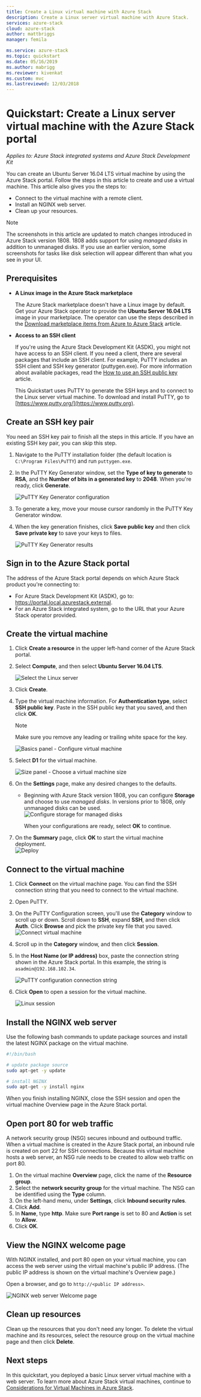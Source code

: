 ```yaml
---
title: Create a Linux virtual machine with Azure Stack
description: Create a Linux server virtual machine with Azure Stack.
services: azure-stack
cloud: azure-stack
author: mattbriggs
manager: femila

ms.service: azure-stack
ms.topic: quickstart
ms.date: 05/16/2019
ms.author: mabrigg
ms.reviewer: kivenkat
ms.custom: mvc
ms.lastreviewed: 12/03/2018
---
```


# Quickstart: Create a Linux server virtual machine with the Azure Stack portal

*Applies to: Azure Stack integrated systems and Azure Stack Development Kit*

You can create an Ubuntu Server 16.04 LTS virtual machine by using the Azure Stack portal. Follow the steps in this article to create and use a virtual machine. This article also gives you the steps to:

* Connect to the virtual machine with a remote client.
* Install an NGINX web server.
* Clean up your resources.

> [!NOTE]  
> The screenshots in this article are updated to match changes introduced in Azure Stack version 1808. 1808 adds support for using *managed disks* in addition to unmanaged disks. If you use an earlier version, some screenshots for tasks like disk selection will appear different than what you see in your UI.  


## Prerequisites

* **A Linux image in the Azure Stack marketplace**

   The Azure Stack marketplace doesn't have a Linux image by default. Get your Azure Stack operator to provide the **Ubuntu Server 16.04 LTS** image in your marketplace. The operator can use the steps described in the [Download marketplace items from Azure to Azure Stack](../operator/azure-stack-download-azure-marketplace-item.md) article.

* **Access to an SSH client**

   If you're using the Azure Stack Development Kit (ASDK), you might not have access to an SSH client. If you need a client, there are several packages that include an SSH client. For example, PuTTY includes an SSH client and SSH key generator (puttygen.exe). For more information about available packages, read the [How to use an SSH public key](azure-stack-dev-start-howto-ssh-public-key.md) article.

   This Quickstart uses PuTTY to generate the SSH keys and to connect to the Linux server virtual machine. To download and install PuTTY, go to [https://www.putty.org/](https://www.putty.org).

## Create an SSH key pair

You need an SSH key pair to finish all the steps in this article. If you have an existing SSH key pair, you can skip this step.

1. Navigate to the PuTTY installation folder (the default location is `C:\Program Files\PuTTY`) and run `puttygen.exe`.
2. In the PuTTY Key Generator window, set the **Type of key to generate** to **RSA**, and the **Number of bits in a generated key** to **2048**. When you're ready, click **Generate**.

   ![PuTTY Key Generator configuration](media/azure-stack-quick-linux-portal/Putty01.PNG)

3. To generate a key, move your mouse cursor randomly in the PuTTY Key Generator window.
4. When the key generation finishes, click **Save public key** and then click **Save private key** to save your keys to files.

   ![PuTTY Key Generator results](media/azure-stack-quick-linux-portal/Putty02.PNG)

## Sign in to the Azure Stack portal

The address of the Azure Stack portal depends on which Azure Stack product you're connecting to:

* For Azure Stack Development Kit (ASDK), go to: https://portal.local.azurestack.external.
* For an Azure Stack integrated system, go to the URL that your Azure Stack operator provided.

## Create the virtual machine

1. Click **Create a resource** in the upper left-hand corner of the Azure Stack portal.

2. Select **Compute**, and then select **Ubuntu Server 16.04 LTS**.
   
   ![Select the Linux server](media/azure-stack-quick-linux-portal/select.png)
1. Click **Create**.

4. Type the virtual machine information. For **Authentication type**, select **SSH public key**. Paste in the SSH public key that you saved, and then click **OK**.

   > [!NOTE]
   > Make sure you remove any leading or trailing white space for the key.

   ![Basics panel - Configure virtual machine](media/azure-stack-quick-linux-portal/linux-01.PNG)

5. Select **D1** for the virtual machine.

   ![Size panel - Choose a virtual machine size](media/azure-stack-quick-linux-portal/linux-02.PNG)

6. On the **Settings** page, make any desired changes to the defaults.
   
   - Beginning with Azure Stack version 1808, you can configure **Storage** and choose to use *managed disks*. In versions prior to 1808, only unmanaged disks can be used.
     ![Configure storage for managed disks](media/azure-stack-quick-linux-portal/linux-03.PNG)
    
     When your configurations are ready, select **OK** to continue.

7. On the **Summary** page, click **OK** to start the virtual machine deployment.  
   ![Deploy](media/azure-stack-quick-linux-portal/deploy.png)

## Connect to the virtual machine

1. Click **Connect** on the virtual machine page. You can find the SSH connection string that you need to connect to the virtual machine. 

2. Open PuTTY.

3. On the PuTTY Configuration screen, you'll use the **Category** window to scroll up or down. Scroll down to **SSH**, expand **SSH**, and then click **Auth**. Click **Browse** and pick the private key file that you saved.
   ![Connect virtual machine](media/azure-stack-quick-linux-portal/putty03.PNG)

4. Scroll up in the **Category** window, and then click **Session**.
5. In the **Host Name (or IP address)** box, paste the connection string shown in the Azure Stack portal. In this example, the string is `asadmin@192.168.102.34`.

   ![PuTTY configuration connection string](media/azure-stack-quick-linux-portal/Putty04.PNG)

6. Click **Open** to open a session for the virtual machine.

   ![Linux session](media/azure-stack-quick-linux-portal/Putty05.PNG)

## Install the NGINX web server

Use the following bash commands to update package sources and install the latest NGINX package on the virtual machine.

```bash
#!/bin/bash

# update package source
sudo apt-get -y update

# install NGINX
sudo apt-get -y install nginx
```

When you finish installing NGINX, close the SSH session and open the virtual machine Overview page in the Azure Stack portal.

## Open port 80 for web traffic

A network security group (NSG) secures inbound and outbound traffic. When a virtual machine is created in the Azure Stack portal, an inbound rule is created on port 22 for SSH connections. Because this virtual machine hosts a web server, an NSG rule needs to be created to allow web traffic on port 80.

1. On the virtual machine **Overview** page, click the name of the **Resource group**.
2. Select the **network security group** for the virtual machine. The NSG can be identified using the **Type** column.
3. On the left-hand menu, under **Settings**, click **Inbound security rules**.
4. Click **Add**.
5. In **Name**, type **http**. Make sure **Port range** is set to 80 and **Action** is set to **Allow**.
6. Click **OK**.

## View the NGINX welcome page

With NGINX installed, and port 80 open on your virtual machine, you can access the web server using the virtual machine's public IP address. (The public IP address is shown on the virtual machine's Overview page.)

Open a browser, and go to `http://<public IP address>`.

![NGINX web server Welcome page](media/azure-stack-quick-linux-portal/linux-05.PNG)

## Clean up resources

Clean up the resources that you don't need any longer. To delete the virtual machine and its resources, select the resource group on the virtual machine page and then click **Delete**.

## Next steps

In this quickstart, you deployed a basic Linux server virtual machine with a web server. To learn more about Azure Stack virtual machines, continue to [Considerations for Virtual Machines in Azure Stack](azure-stack-vm-considerations.md).
